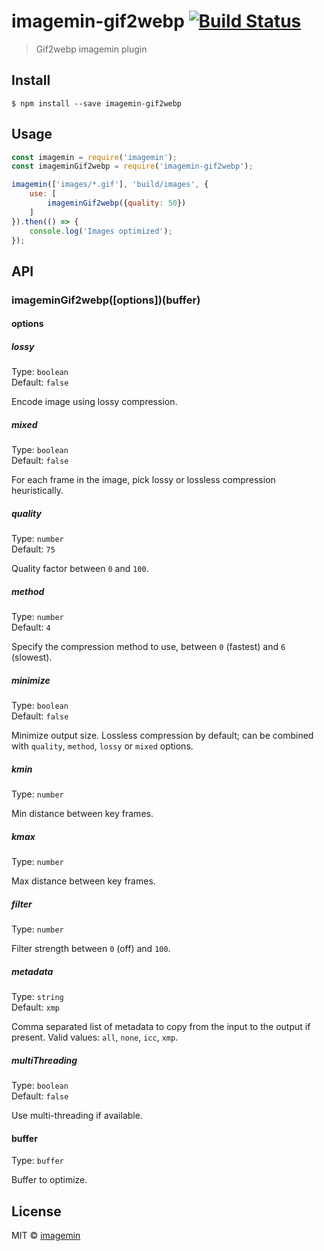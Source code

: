 # imagemin-gif2webp [![Build Status](https://travis-ci.org/imagemin/imagemin-gif2webp.svg?branch=master)](https://travis-ci.org/imagemin/imagemin-gif2webp)

> Gif2webp imagemin plugin


## Install

```
$ npm install --save imagemin-gif2webp
```


## Usage

```js
const imagemin = require('imagemin');
const imageminGif2webp = require('imagemin-gif2webp');

imagemin(['images/*.gif'], 'build/images', {
	use: [
		imageminGif2webp({quality: 50})
	]
}).then(() => {
	console.log('Images optimized');
});
```


## API

### imageminGif2webp([options])(buffer)

#### options

##### lossy

Type: `boolean`<br>
Default: `false`

Encode image using lossy compression.

##### mixed

Type: `boolean`<br>
Default: `false`

For each frame in the image, pick lossy or lossless compression heuristically.

##### quality

Type: `number`<br>
Default: `75`

Quality factor between `0` and `100`.

##### method

Type: `number`<br>
Default: `4`

Specify the compression method to use, between `0` (fastest) and `6` (slowest).

##### minimize

Type: `boolean`<br>
Default: `false`

Minimize output size. Lossless compression by default; can be combined with `quality`, `method`, `lossy` or `mixed` options.

##### kmin

Type: `number`<br>

Min distance between key frames.

##### kmax

Type: `number`<br>

Max distance between key frames.

##### filter

Type: `number`<br>

Filter strength between `0` (off) and `100`.

##### metadata

Type: `string`<br>
Default: `xmp`

Comma separated list of metadata to copy from the input to the output if present. Valid values: `all`, `none`, `icc`, `xmp`.

##### multiThreading

Type: `boolean`<br>
Default: `false`

Use multi-threading if available.

#### buffer

Type: `buffer`

Buffer to optimize.


## License

MIT © [imagemin](https://github.com/imagemin)
